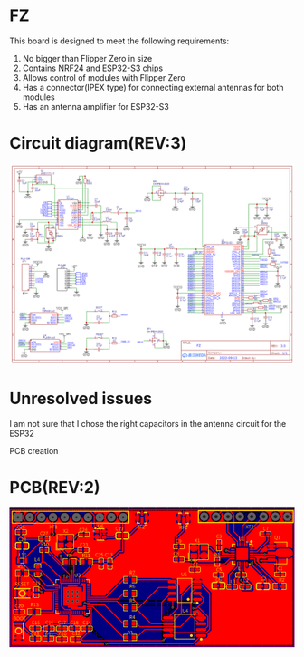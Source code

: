 # FZ
This board is designed to meet the following requirements:
1) No bigger than Flipper Zero in size
2) Contains NRF24 and ESP32-S3 chips
3) Allows control of modules with Flipper Zero
4) Has a connector(IPEX	type) for connecting external antennas  for both modules
5) Has an antenna amplifier for ESP32-S3


# Circuit diagram(REV:3)

![](https://github.com/Dm1try1/Final/blob/master/Schematic_New%20Project_2022-09-22.png)

# Unresolved issues
I am not sure that I chose the right capacitors in the antenna circuit for the ESP32

PCB creation

# PCB(REV:2)
![](https://github.com/Dm1try1/Final/blob/master/PNG.png)

